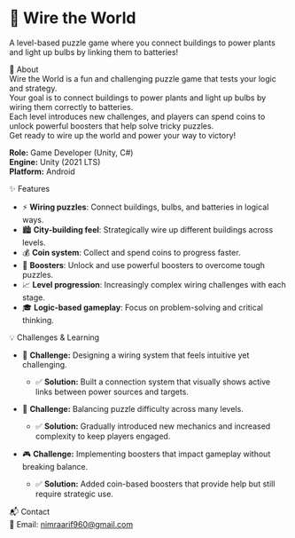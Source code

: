# 🔌 Wire the World  
A level-based puzzle game where you connect buildings to power plants and light up bulbs by linking them to batteries!  

📖 About  
Wire the World is a fun and challenging puzzle game that tests your logic and strategy.  
Your goal is to connect buildings to power plants and light up bulbs by wiring them correctly to batteries.  
Each level introduces new challenges, and players can spend coins to unlock powerful boosters that help solve tricky puzzles.  
Get ready to wire up the world and power your way to victory!  

**Role:** Game Developer (Unity, C#)  
**Engine:** Unity (2021 LTS)  
**Platform:** Android  

✨ Features  
- ⚡ **Wiring puzzles**: Connect buildings, bulbs, and batteries in logical ways.  
- 🏙️ **City-building feel**: Strategically wire up different buildings across levels.  
- 💰 **Coin system**: Collect and spend coins to progress faster.  
- 🚀 **Boosters**: Unlock and use powerful boosters to overcome tough puzzles.  
- 📈 **Level progression**: Increasingly complex wiring challenges with each stage.  
- 🎓 **Logic-based gameplay**: Focus on problem-solving and critical thinking.  

💡 Challenges & Learning  

- 🔌 **Challenge:** Designing a wiring system that feels intuitive yet challenging.  
  - ✅ **Solution:** Built a connection system that visually shows active links between power sources and targets.  

- 🧩 **Challenge:** Balancing puzzle difficulty across many levels.  
  - ✅ **Solution:** Gradually introduced new mechanics and increased complexity to keep players engaged.  

- 🎮 **Challenge:** Implementing boosters that impact gameplay without breaking balance.  
  - ✅ **Solution:** Added coin-based boosters that provide help but still require strategic use.  

📬 Contact  
📧 Email: nimraarif960@gmail.com  
